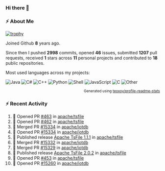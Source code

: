 ### Hi there 👋

### :zap: About Me

[![trophy](https://github-profile-trophy.vercel.app/?username=HTHou&theme=onedark)](https://github.com/ryo-ma/github-profile-trophy)
   
Joined Github **8** years ago.

Since then I pushed **2998** commits, opened **46** issues, submitted **1207** pull requests, received **1** stars across **11** personal projects and contributed to **18** public repositories.

Most used languages across my projects:

![Java](https://img.shields.io/static/v1?style=flat-square&label=%E2%A0%80&color=555&labelColor=%23b07219&message=Java%EF%B8%B189.3%25)
![C#](https://img.shields.io/static/v1?style=flat-square&label=%E2%A0%80&color=555&labelColor=%23178600&message=C%23%EF%B8%B13.9%25)
![C++](https://img.shields.io/static/v1?style=flat-square&label=%E2%A0%80&color=555&labelColor=%23f34b7d&message=C%2B%2B%EF%B8%B12.7%25)
![Python](https://img.shields.io/static/v1?style=flat-square&label=%E2%A0%80&color=555&labelColor=%233572A5&message=Python%EF%B8%B10.7%25)
![Shell](https://img.shields.io/static/v1?style=flat-square&label=%E2%A0%80&color=555&labelColor=%2389e051&message=Shell%EF%B8%B10.7%25)
![JavaScript](https://img.shields.io/static/v1?style=flat-square&label=%E2%A0%80&color=555&labelColor=%23f1e05a&message=JavaScript%EF%B8%B10.5%25)
![C](https://img.shields.io/static/v1?style=flat-square&label=%E2%A0%80&color=555&labelColor=%23555555&message=C%EF%B8%B10.4%25)
![Other](https://img.shields.io/static/v1?style=flat-square&label=%E2%A0%80&color=555&labelColor=%23ededed&message=Other%EF%B8%B11.4%25)

<p align="right"><sub>Generated using <a href="https://github.com/marketplace/actions/profile-readme-stats">teoxoy/profile-readme-stats</a></sub></p>


<!--![](https://github.com/HTHou/HTHou/blob/output/github-contribution-grid-snake.svg)-->

<!--![Haonan Hou's github stats](https://github-readme-stats.vercel.app/api?username=HTHou&count_private=true&show_icons=true&theme=onedark)-->

<!--![Haonan Hou's wakatime stats](https://github-readme-stats.vercel.app/api/wakatime?username=HTHou&layout=compact&theme=onedark)-->

<!--![Top Langs](https://github-readme-stats.vercel.app/api/top-langs/?username=HTHou&theme=onedark&layout=compact)-->

### :zap: Recent Activity
<!--START_SECTION:activity-->
1. 💪 Opened PR [#463](https://github.com/apache/tsfile/pull/463) in [apache/tsfile](https://github.com/apache/tsfile)
2. 💪 Opened PR [#462](https://github.com/apache/tsfile/pull/462) in [apache/tsfile](https://github.com/apache/tsfile)
3. 🎉 Merged PR [#15334](https://github.com/apache/iotdb/pull/15334) in [apache/iotdb](https://github.com/apache/iotdb)
4. 💪 Opened PR [#15334](https://github.com/apache/iotdb/pull/15334) in [apache/iotdb](https://github.com/apache/iotdb)
5. 🚀 Published release [Apache TsFile 1.1.1](https://github.com/apache/tsfile/releases/tag/v1.1.1) in [apache/tsfile](https://github.com/apache/tsfile)
6. 🎉 Merged PR [#15332](https://github.com/apache/iotdb/pull/15332) in [apache/iotdb](https://github.com/apache/iotdb)
7. 🎉 Merged PR [#15329](https://github.com/apache/iotdb/pull/15329) in [apache/iotdb](https://github.com/apache/iotdb)
8. 🚀 Published release [Apache TsFile 2.0.2](https://github.com/apache/tsfile/releases/tag/v2.0.2) in [apache/tsfile](https://github.com/apache/tsfile)
9. 💪 Opened PR [#453](https://github.com/apache/tsfile/pull/453) in [apache/tsfile](https://github.com/apache/tsfile)
10. 💪 Opened PR [#15260](https://github.com/apache/iotdb/pull/15260) in [apache/iotdb](https://github.com/apache/iotdb)
<!--END_SECTION:activity-->

<!--
**HTHou/HTHou** is a ✨ _special_ ✨ repository because its `README.md` (this file) appears on your GitHub profile.

Here are some ideas to get you started:

- 🔭 I’m currently working on ...
- 🌱 I’m currently learning ...
- 👯 I’m looking to collaborate on ...
- 🤔 I’m looking for help with ...
- 💬 Ask me about ...
- 📫 How to reach me: ...
- 😄 Pronouns: ...
- ⚡ Fun fact: ...
-->
